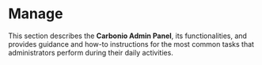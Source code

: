 # Manage

This section describes the **Carbonio Admin Panel**, its functionalities, and provides guidance and how-to instructions for the most common tasks that administrators perform during their daily activities.

